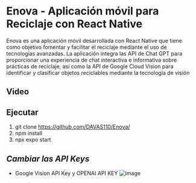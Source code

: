 # Enova - Aplicación móvil para Reciclaje con React Native

Enova es una aplicación móvil desarrollada con React Native que tiene como objetivo fomentar y facilitar el reciclaje mediante el uso de tecnologías avanzadas. La aplicación integra las API de Chat GPT para proporcionar una experiencia de chat interactiva e informativa sobre prácticas de reciclaje, así como la API de Google Cloud Vision para identificar y clasificar objetos reciclables mediante la tecnología de visión 

## Video 

## Ejecutar
   1. git clone https://github.com/DAVAS110/Enova/
   2. npm install
   3. npx expo start
      
## *Cambiar las API Keys*
   - Google Vision API Key y OPENAI API KEY
   ![image](https://github.com/user-attachments/assets/9bd26982-11bd-424a-8f3e-5c23af1769a4)


